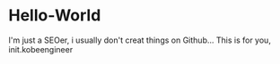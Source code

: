 # Hello-World
I'm just a SEOer, i usually don't creat things on Github...
This is for you, init.kobeengineer
